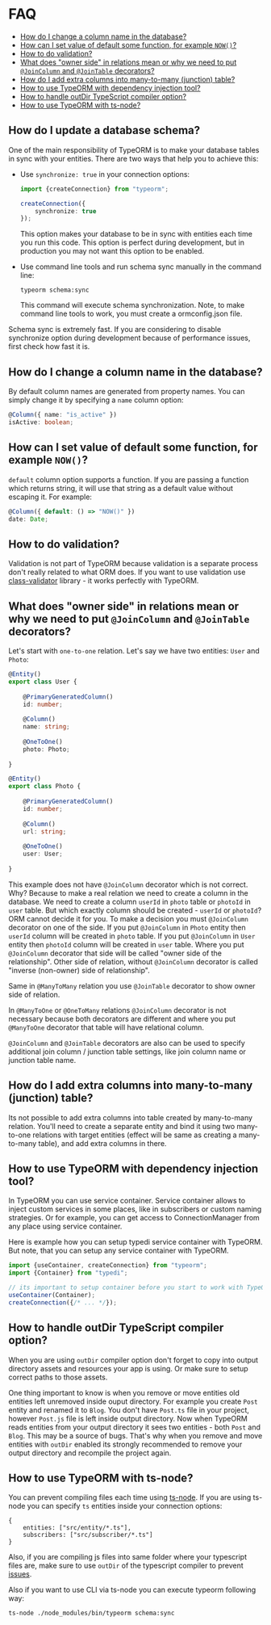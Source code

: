 # FAQ

* [How do I change a column name in the database?](#how-do-i-change-a-column-name-in-the-database)
* [How can I set value of default some function, for example `NOW()`?](#how-can-i-set-value-of-default-some-function,-for-example-now)
* [How to do validation?](#how-to-do-validation)
* [What does "owner side" in relations mean or why we need to put `@JoinColumn` and `@JoinTable` decorators?](#what-does-owner-side-in-relations-mean-or-why-we-need-to-put-joincolumn-and-jointable-decorators)
* [How do I add extra columns into many-to-many (junction) table?](how-do-i-add-extra-columns-into-many-to-many-junction-table)
* [How to use TypeORM with dependency injection tool?](#how-to-use-typeorm-with-dependency-injection-tool)
* [How to handle outDir TypeScript compiler option?](#how-to-handle-outdir-typescript-compiler-option)
* [How to use TypeORM with ts-node?](#how-to-use-typeorm-with-ts-node)


## How do I update a database schema?

One of the main responsibility of TypeORM is to make your database tables in sync with your entities.
There are two ways that help you to achieve this:

* Use `synchronize: true` in your connection options:
    
    ```typescript
    import {createConnection} from "typeorm";
    
    createConnection({
        synchronize: true
    });
    ```

    This option makes your database to be in sync with entities each time you run this code. 
    This option is perfect during development, but in production you may not want this option to be enabled.

* Use command line tools and run schema sync manually in the command line:
    
    ```
    typeorm schema:sync
    ```
    
    This command will execute schema synchronization. 
    Note, to make command line tools to work, you must create a ormconfig.json file.

Schema sync is extremely fast. 
If you are considering to disable synchronize option during development because of performance issues, 
first check how fast it is.

## How do I change a column name in the database?

By default column names are generated from property names.
You can simply change it by specifying a `name` column option:

```typescript
@Column({ name: "is_active" })
isActive: boolean;
```

## How can I set value of default some function, for example `NOW()`?

`default` column option supports a function. 
If you are passing a function which returns string,
it will use that string as a default value without escaping it.
For example: 

```typescript
@Column({ default: () => "NOW()" })
date: Date;
```

## How to do validation?

Validation is not part of TypeORM because validation is a separate process
don't really related to what ORM does.
If you want to use validation use [class-validator](https://github.com/pleerock/class-validator) library - it works perfectly with TypeORM.
## What does "owner side" in relations mean or why we need to put `@JoinColumn` and `@JoinTable` decorators?

Let's start with `one-to-one` relation.
Let's say we have two entities: `User` and `Photo`:

```typescript
@Entity()
export class User {
    
    @PrimaryGeneratedColumn()
    id: number;
    
    @Column()
    name: string;
    
    @OneToOne()
    photo: Photo;
    
}
```

```typescript
@Entity()
export class Photo {
    
    @PrimaryGeneratedColumn()
    id: number;
    
    @Column()
    url: string;
    
    @OneToOne()
    user: User;
    
}
```

This example does not have `@JoinColumn` decorator which is not correct.
Why? Because to make a real relation we need to create a column in the database.
We need to create a column `userId` in `photo` table or `photoId` in `user` table.
But which exactly column should be created - `userId` or `photoId`?
ORM cannot decide it for you. 
To make a decision you must `@JoinColumn` decorator on one of the side.
If you put `@JoinColumn` in `Photo` entity then `userId` column will be created in `photo` table.
If you put `@JoinColumn` in `User` entity then `photoId` column will be created in `user` table.
Where you put `@JoinColumn` decorator that side will be called "owner side of the relationship".
Other side of relation, without `@JoinColumn` decorator is called "inverse (non-owner) side of relationship".

Same in `@ManyToMany` relation you use `@JoinTable` decorator to show owner side of relation.

In `@ManyToOne` or `@OneToMany` relations `@JoinColumn` decorator is not necessary because 
both decorators are different and where you put `@ManyToOne` decorator that table will have relational column. 

`@JoinColumn` and `@JoinTable` decorators are also can be used to specify additional
join column / junction table settings, like join column name or junction table name. 

## How do I add extra columns into many-to-many (junction) table?

Its not possible to add extra columns into table created by many-to-many relation.
You'll need to create a separate entity and bind it using two many-to-one relations with target entities
(effect will be same as creating a many-to-many table), 
and add extra columns in there.

## How to use TypeORM with dependency injection tool?

In TypeORM you can use service container. Service container allows to inject custom services in some places, like in subscribers or custom naming strategies. Or for example, you can get access to ConnectionManager from any place using service container.

Here is example how you can setup typedi service container with TypeORM. But note, that you can setup any service container with TypeORM.

```typescript
import {useContainer, createConnection} from "typeorm";
import {Container} from "typedi";

// its important to setup container before you start to work with TypeORM
useContainer(Container);
createConnection({/* ... */});
```

## How to handle outDir TypeScript compiler option?

When you are using `outDir` compiler option don't forget to copy into output directory assets and resources your app is using.
Or make sure to setup correct paths to those assets.

One thing important to know is when you remove or move entities old entities left unremoved inside ouput directory.
For example you create `Post` entity and renamed it to `Blog`.
You don't have `Post.ts` file in your project, however `Post.js` file is left inside output directory.
Now when TypeORM reads entities from your output directory it sees two entities - both `Post` and `Blog`.
This may be  a source of bugs. 
That's why when you remove and move entities with `outDir` enabled its strongly recommended to remove your output directory and recompile the project again. 

## How to use TypeORM with ts-node?

You can prevent compiling files each time using [ts-node](https://github.com/TypeStrong/ts-node).
If you are using ts-node you can specify `ts` entities inside your connection options:

```
{
    entities: ["src/entity/*.ts"],
    subscribers: ["src/subscriber/*.ts"]
}
```

Also, if you are compiling js files into same folder where your typescript files are, 
make sure to use `outDir` of the typescript compiler to prevent 
[issues](https://github.com/TypeStrong/ts-node/issues/432). 

Also if you want to use CLI via ts-node you can execute typeorm following way:

```
ts-node ./node_modules/bin/typeorm schema:sync
```